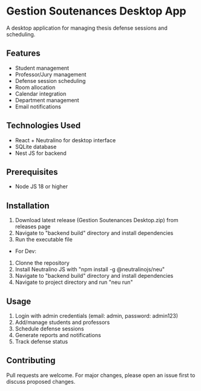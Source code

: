 
# Gestion Soutenances Desktop App

A desktop application for managing thesis defense sessions and scheduling.

## Features

- Student management
- Professor/Jury management
- Defense session scheduling
- Room allocation
- Calendar integration
- Department management
- Email notifications

## Technologies Used

- React + Neutralino for desktop interface
- SQLite database
- Nest JS for backend

## Prerequisites
- Node JS 18 or higher

## Installation

1. Download latest release (Gestion Soutenances Desktop.zip) from releases page
2. Navigate to "backend build" directory and install dependencies
3. Run the executable file

- For Dev: 
1. Clonne the repository 
2. Install Neutralino JS with "npm install -g @neutralinojs/neu"
3. Navigate to "backend build" directory and install dependencies
4. Navigate to project directory and run "neu run"

## Usage

1. Login with admin credentials (email: admin, password: admin123)
2. Add/manage students and professors
3. Schedule defense sessions
4. Generate reports and notifications
5. Track defense status

## Contributing

Pull requests are welcome. For major changes, please open an issue first to discuss proposed changes.

